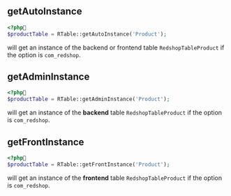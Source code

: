 ## getAutoInstance

```php
<?php
$productTable = RTable::getAutoInstance('Product');
```

will get an instance of the backend or frontend table `RedshopTableProduct` if the option is `com_redshop`.

## getAdminInstance

```php
<?php
$productTable = RTable::getAdminInstance('Product');
```

will get an instance of the **backend** table `RedshopTableProduct` if the option is `com_redshop`.

## getFrontInstance

```php
<?php
$productTable = RTable::getFrontInstance('Product');
```

will get an instance of the **frontend** table `RedshopTableProduct` if the option is `com_redshop`.